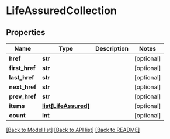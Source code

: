 # LifeAssuredCollection

## Properties
Name | Type | Description | Notes
------------ | ------------- | ------------- | -------------
**href** | **str** |  | [optional] 
**first_href** | **str** |  | [optional] 
**last_href** | **str** |  | [optional] 
**next_href** | **str** |  | [optional] 
**prev_href** | **str** |  | [optional] 
**items** | [**list[LifeAssured]**](LifeAssured.md) |  | [optional] 
**count** | **int** |  | [optional] 

[[Back to Model list]](../README.md#documentation-for-models) [[Back to API list]](../README.md#documentation-for-api-endpoints) [[Back to README]](../README.md)

